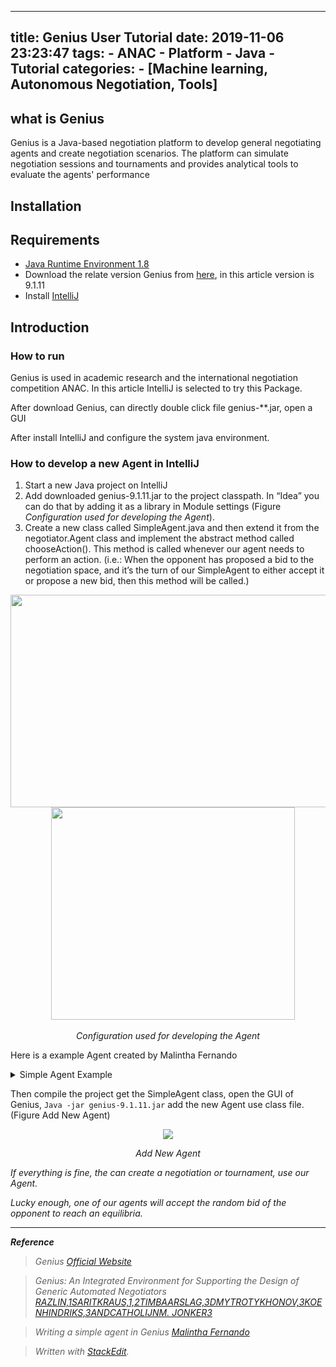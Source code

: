 
---
title: Genius User Tutorial
date: 2019-11-06 23:23:47
tags:
	- ANAC
	- Platform
	- Java
	- Tutorial
categories:
	- [Machine learning, Autonomous Negotiation, Tools]
---

## what is Genius

Genius is a Java-based negotiation platform to develop general negotiating agents and create negotiation scenarios. The platform can simulate negotiation sessions and tournaments and provides analytical tools to evaluate the agents' performance

## Installation

<!--more-->

## Requirements

- [Java Runtime Environment 1.8](https://www.oracle.com/technetwork/java/javase/downloads/jre8-downloads-2133155.html)
- Download the relate version Genius from [here](http://ii.tudelft.nl/genius/?q=article/releases), in this article version is 9.1.11
- Install [IntelliJ](https://www.jetbrains.com/idea/)

  

## Introduction

### How to run
Genius is used in academic research and the international negotiation competition ANAC. In this article IntelliJ is selected to try this Package.

After download Genius, can directly double click file genius-**.jar, open a GUI

After install IntelliJ and configure the system java environment.

### How to develop a new Agent in IntelliJ

1.  Start a new Java project on IntelliJ
2.  Add downloaded genius-9.1.11.jar to the project classpath. In “Idea” you can do that by adding it as a library in Module settings (Figure *Configuration used for developing the Agent*).
3.  Create a new class called SimpleAgent.java and then extend it from the negotiator.Agent class and implement the abstract method called chooseAction(). This method is called whenever our agent needs to perform an action. (i.e.: When the opponent has proposed a bid to the negotiation space, and it’s the turn of our SimpleAgent to either accept it or propose a new bid, then this method will be called.)

<p align="center">
	<img width="530" height="340" src="https://i.loli.net/2019/11/08/OjIv1iJEWnBA2RC.jpg" />
	&nbsp;&nbsp;&nbsp;
	<img width="390" height="340"  src="https://i.loli.net/2019/11/08/D4xwMWqEYXNclvb.jpg" />
</p>
<p align="center">
<em>Configuration used for developing the Agent</em>
</p>

Here is a example Agent created by Malintha Fernando

<details>
	<summary>Simple Agent Example</summary>

```java
import negotiator.*;
import negotiator.actions.Accept;
import negotiator.actions.Action;
import negotiator.actions.EndNegotiation;
import negotiator.actions.Offer;

import java.util.HashMap;
import java.util.Random;
import java.util.logging.Logger;

public class SimpleAgent extends Agent {

    public Action actionOfPartner = null;
    public static Logger log = Logger.getLogger(SimpleAgent.class.getName());
    public Action myLastAction;
    public Bid myLastBid;
    public AgentID agentID;
    public int nOfIssues = 0;
    public HashMap<Bid, Double> utilityCash;

    public enum ActionType {
        START, OFFER, ACCEPT, BREAKOFF
    }

    public ActionType getActionType(Action lAction) {
        ActionType lActionType = ActionType.START;
        if (lAction instanceof Offer)
            lActionType = ActionType.OFFER;
        else if (lAction instanceof Accept)
            lActionType = ActionType.ACCEPT;
        else if (lAction instanceof EndNegotiation)
            lActionType = ActionType.BREAKOFF;
        return lActionType;
    }

    public void init() {
        this.nOfIssues = utilitySpace.getDomain().getIssues().size();
        this.agentID = this.getAgentID();
        this.utilityCash = new HashMap<>();
        BidIterator lIter = new BidIterator(utilitySpace.getDomain());
        while (lIter.hasNext()) {
            Bid tmpBid = lIter.next();
            utilityCash.put(tmpBid, new Double(utilitySpace.getUtility(tmpBid)));
        }
    }

    @Override
    public String getVersion() {
        return "1.0";
    }

    public void ReceiveMessage(Action opponentAction) {
        actionOfPartner = opponentAction;
    }

    @Override
    public Action chooseAction() {
        ActionType lActionType = getActionType(actionOfPartner);
        Action lMyAction = null;
        try {
            switch (lActionType) {
                case OFFER:
                    Offer loffer = ((Offer) actionOfPartner);
                    System.out.println("Opponent's last bid = " + loffer.getBid().toString());
                    if (myLastAction == null) { //this is opponent's initial offer (y0)
                        if (utilitySpace.getUtility(loffer.getBid()) == 1) {
                            lMyAction = new Accept(getAgentID(), loffer.getBid());
                            //i generate my initial offer
                        } else {
                            lMyAction = generateInitialOffer();
                        }
                    } else if (utilitySpace.getUtility(loffer.getBid()) >= utilitySpace.getUtility(((Offer) myLastAction).getBid())) {
                        lMyAction = new Accept(getAgentID(), loffer.getBid());
                        //generate counter offer
                    } else {
                        lMyAction = generateCounterOffer();
                    }
                    break;
                case ACCEPT:
                    break;
                case BREAKOFF:
                    break;
                //I am starting
                default:
                    if (myLastAction == null) {
                        log.info("###default###" + lActionType.name());
                        lMyAction = generateInitialOffer();
                    } else {
                        // simply repeat last action
                        lMyAction = myLastAction;
                        myLastBid = ((Offer) myLastAction).getBid();
                    }
                    break;
            }
        } catch (Exception e) {
            e.printStackTrace();
        }
        myLastAction = lMyAction;
        return lMyAction;
    }

    public Action generateInitialOffer() throws Exception {
        return new Offer(getAgentID(), getBidRandomWalk());
    }

    public Action generateCounterOffer() throws Exception {
        return new Offer(getAgentID(), getBidRandomWalk());
    }

    public Bid getBidRandomWalk() {
        return utilitySpace.getDomain().getRandomBid(new Random());

    }
} 
```
</details>  

Then compile the project get the SimpleAgent class, open the GUI of Genius, `Java -jar genius-9.1.11.jar` add the new Agent use class file. (Figure Add New Agent)

<p align="center">
	<img src="https://i.loli.net/2019/11/08/7MytNfQ4i8EdsvT.png"/>
</p>

<p align="center">
<em> Add New Agent
</p>

If everything is fine, the can create a negotiation or tournament, use our Agent.

Lucky enough, one of our agents will accept the random bid of the opponent to reach an equilibria.

-------------------------------------------------------------------------------------------
**Reference**

> Genius
> [Official Website][1]

> Genius: An Integrated Environment for Supporting the Design of Generic Automated Negotiators
>[RAZLIN,1SARITKRAUS,1,2TIMBAARSLAG,3DMYTROTYKHONOV,3KOENHINDRIKS,3ANDCATHOLIJNM. JONKER3][2]

> Writing a simple agent in Genius
>[Malintha Fernando][3]

 [1]:http://ii.tudelft.nl/genius/
 [2]:https://homepages.cwi.nl/~baarslag/pub/Genius-An_Integrated_Environment_for_Supporting_the_Design_of_Generic_Automated_Negotiators.pdf
 [3]:https://medium.com/@malintha/writing-a-simple-agent-in-genius-43f13b186e5#.vqafyiqmo
 
> Written with [StackEdit](https://stackedit.io/).